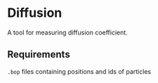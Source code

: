# Diffusion

A tool for measuring diffusion coefficient.

## Requirements

`.bop` files containing positions and ids of particles
